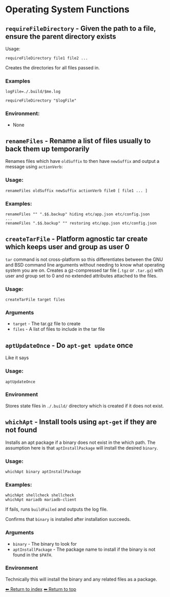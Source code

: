 # Operating System Functions

## `requireFileDirectory` - Given the path to a file, ensure the parent directory exists

Usage:

    requireFileDirectory file1 file2 ...

Creates the directories for all files passed in.

### Examples

    logFile=./.build/$me.log

    requireFileDirectory "$logFile"

### Environment:

- None

## `renameFiles` - Rename a list of files usually to back them up temporarily

Renames files which have `oldSuffix` to then have `newSuffix` and output a message using `actionVerb`:

### Usage:

    renameFiles oldSuffix newSuffix actionVerb file0 [ file1 ... ]

### Examples:

    renameFiles "" ".$$.backup" hiding etc/app.json etc/config.json
    ...
    renameFiles ".$$.backup" "" restoring etc/app.json etc/config.json

## `createTarFile` - Platform agnostic tar create which keeps user and group as user 0

`tar` command is not cross-platform so this differentiates between the GNU and BSD command line arguments without needing to know what operating system you are on. Creates a gz-compressed tar file (`.tgz` or `.tar.gz`) with user and group set to 0 and no extended attributes attached to the files.

### Usage:

    createTarFile target files

### Arguments

- `target` - The tar.gz file to create
- `files` - A list of files to include in the tar file

## `aptUpdateOnce` - Do `apt-get update` once

Like it says

### Usage:

    aptUpdateOnce

### Environment

Stores state files in `./.build/` directory which is created if it does not exist.

## `whichApt` - Install tools using `apt-get` if they are not found

Installs an apt package if a binary does not exist in the which path. The assumption here is that `aptInstallPackage` will install the desired `binary`.

### Usage:

    whichApt binary aptInstallPackage

### Examples:

    whichApt shellcheck shellcheck
    whichApt mariadb mariadb-client

If fails, runs `buildFailed` and outputs the log file.

Confirms that `binary` is installed after installation succeeds.

### Arguments

- `binary` - The binary to look for
- `aptInstallPackage` - The package name to install if the binary is not found in the `$PATH`.

### Environment

Technically this will install the binary and any related files as a package.

[⬅ Return to index](index.md)
[⬅ Return to top](../index.md)